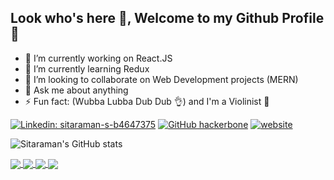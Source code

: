 ## Look who's here 👀, Welcome to my Github Profile 👋

- 🔭 I’m currently working on React.JS
- 🌱 I’m currently learning Redux
- 👯 I’m looking to collaborate on Web Development projects (MERN)
- 💬 Ask me about anything
- ⚡ Fun fact: (Wubba Lubba Dub Dub 👌) and I'm a Violinist 🎻

[![Linkedin: sitaraman-s-b4647375](https://img.shields.io/badge/-Sitaraman-blue?style=flat-square&logo=Linkedin&logoColor=white&link=https://www.linkedin.com/in/sitaraman-s-b4647375/)](https://www.linkedin.com/in/sitaraman-s-b4647375/)
[![GitHub hackerbone](https://img.shields.io/github/followers/hackerbone?label=follow&style=social)](https://github.com/hackerbone)
[![website](https://img.shields.io/badge/PortfolioWebsite-Sitaraman-2648ff?style=flat-square&logo=google-chrome)](https://hackerbone.github.io/)

![Sitaraman's GitHub stats](https://github-readme-stats.vercel.app/api?username=hackerbone&show_icons=true&theme=radical)
 
<!-- [![Readme Card](https://github-readme-stats.vercel.app/api/pin/?username=hackerbone&repo=hackerbone.github.io&theme=radical)](https://github.com/hackerbone/hackerbone.github.io)

[![Readme Card](https://github-readme-stats.vercel.app/api/pin/?username=hackerbone&repo=spy-share&theme=radical)](https://github.com/hackerbone/spy-share)

[![Readme Card](https://github-readme-stats.vercel.app/api/pin/?username=hackerbone&repo=encredx-react&theme=radical)](https://github.com/hackerbone/encredx-react)

[![Readme Card](https://github-readme-stats.vercel.app/api/pin/?username=hackerbone&repo=TheCartel&theme=radical)](https://github.com/hackerbone/TheCartel)
 -->
<a href="https://github.com/hackerbone/hackerbone.github.io">
  <img align="center" src="https://github-readme-stats.vercel.app/api/pin/?username=hackerbone&repo=hackerbone.github.io&theme=radical" />
</a>
<a href="https://github.com/hackerbone/encredx-react">
  <img align="center" src="https://github-readme-stats.vercel.app/api/pin/?username=hackerbone&repo=spy-share&theme=radical" />
</a>
<a href="https://github.com/hackerbone/encredx-react">
  <img align="center" src="https://github-readme-stats.vercel.app/api/pin/?username=hackerbone&repo=encredx-react&theme=radical" />
</a>
<a href="https://github.com/hackerbone/TheCartel">
  <img align="center" src="https://github-readme-stats.vercel.app/api/pin/?username=hackerbone&repo=TheCartel&theme=radical" />
</a>
